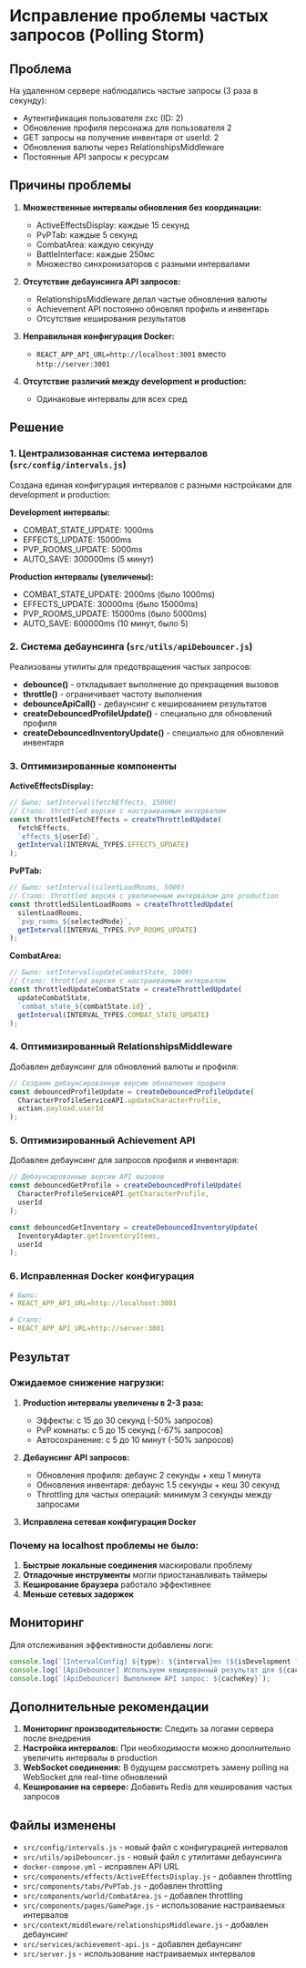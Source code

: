 # Исправление проблемы частых запросов (Polling Storm)

## Проблема

На удаленном сервере наблюдались частые запросы (3 раза в секунду):
- Аутентификация пользователя zxc (ID: 2)
- Обновление профиля персонажа для пользователя 2
- GET запросы на получение инвентаря от userId: 2
- Обновления валюты через RelationshipsMiddleware
- Постоянные API запросы к ресурсам

## Причины проблемы

1. **Множественные интервалы обновления без координации:**
   - ActiveEffectsDisplay: каждые 15 секунд
   - PvPTab: каждые 5 секунд
   - CombatArea: каждую секунду
   - BattleInterface: каждые 250мс
   - Множество синхронизаторов с разными интервалами

2. **Отсутствие дебаунсинга API запросов:**
   - RelationshipsMiddleware делал частые обновления валюты
   - Achievement API постоянно обновлял профиль и инвентарь
   - Отсутствие кеширования результатов

3. **Неправильная конфигурация Docker:**
   - `REACT_APP_API_URL=http://localhost:3001` вместо `http://server:3001`

4. **Отсутствие различий между development и production:**
   - Одинаковые интервалы для всех сред

## Решение

### 1. Централизованная система интервалов (`src/config/intervals.js`)

Создана единая конфигурация интервалов с разными настройками для development и production:

**Development интервалы:**
- COMBAT_STATE_UPDATE: 1000ms
- EFFECTS_UPDATE: 15000ms
- PVP_ROOMS_UPDATE: 5000ms
- AUTO_SAVE: 300000ms (5 минут)

**Production интервалы (увеличены):**
- COMBAT_STATE_UPDATE: 2000ms (было 1000ms)
- EFFECTS_UPDATE: 30000ms (было 15000ms)
- PVP_ROOMS_UPDATE: 15000ms (было 5000ms)
- AUTO_SAVE: 600000ms (10 минут, было 5)

### 2. Система дебаунсинга (`src/utils/apiDebouncer.js`)

Реализованы утилиты для предотвращения частых запросов:

- **debounce()** - откладывает выполнение до прекращения вызовов
- **throttle()** - ограничивает частоту выполнения
- **debounceApiCall()** - дебаунсинг с кешированием результатов
- **createDebouncedProfileUpdate()** - специально для обновлений профиля
- **createDebouncedInventoryUpdate()** - специально для обновлений инвентаря

### 3. Оптимизированные компоненты

**ActiveEffectsDisplay:**
```javascript
// Было: setInterval(fetchEffects, 15000)
// Стало: throttled версия с настраиваемым интервалом
const throttledFetchEffects = createThrottledUpdate(
  fetchEffects, 
  `effects_${userId}`, 
  getInterval(INTERVAL_TYPES.EFFECTS_UPDATE)
);
```

**PvPTab:**
```javascript
// Было: setInterval(silentLoadRooms, 5000)
// Стало: throttled версия с увеличенным интервалом для production
const throttledSilentLoadRooms = createThrottledUpdate(
  silentLoadRooms, 
  `pvp_rooms_${selectedMode}`, 
  getInterval(INTERVAL_TYPES.PVP_ROOMS_UPDATE)
);
```

**CombatArea:**
```javascript
// Было: setInterval(updateCombatState, 1000)
// Стало: throttled версия с настраиваемым интервалом
const throttledUpdateCombatState = createThrottledUpdate(
  updateCombatState,
  `combat_state_${combatState.id}`,
  getInterval(INTERVAL_TYPES.COMBAT_STATE_UPDATE)
);
```

### 4. Оптимизированный RelationshipsMiddleware

Добавлен дебаунсинг для обновлений валюты и профиля:

```javascript
// Создаем дебаунсированную версию обновления профиля
const debouncedProfileUpdate = createDebouncedProfileUpdate(
  CharacterProfileServiceAPI.updateCharacterProfile,
  action.payload.userId
);
```

### 5. Оптимизированный Achievement API

Добавлен дебаунсинг для запросов профиля и инвентаря:

```javascript
// Дебаунсированные версии API вызовов
const debouncedGetProfile = createDebouncedProfileUpdate(
  CharacterProfileServiceAPI.getCharacterProfile,
  userId
);

const debouncedGetInventory = createDebouncedInventoryUpdate(
  InventoryAdapter.getInventoryItems,
  userId
);
```

### 6. Исправленная Docker конфигурация

```yaml
# Было:
- REACT_APP_API_URL=http://localhost:3001

# Стало:
- REACT_APP_API_URL=http://server:3001
```

## Результат

### Ожидаемое снижение нагрузки:

1. **Production интервалы увеличены в 2-3 раза:**
   - Эффекты: с 15 до 30 секунд (-50% запросов)
   - PvP комнаты: с 5 до 15 секунд (-67% запросов)
   - Автосохранение: с 5 до 10 минут (-50% запросов)

2. **Дебаунсинг API запросов:**
   - Обновления профиля: дебаунс 2 секунды + кеш 1 минута
   - Обновления инвентаря: дебаунс 1.5 секунды + кеш 30 секунд
   - Throttling для частых операций: минимум 3 секунды между запросами

3. **Исправлена сетевая конфигурация Docker**

### Почему на localhost проблемы не было:

1. **Быстрые локальные соединения** маскировали проблему
2. **Отладочные инструменты** могли приостанавливать таймеры
3. **Кеширование браузера** работало эффективнее
4. **Меньше сетевых задержек**

## Мониторинг

Для отслеживания эффективности добавлены логи:

```javascript
console.log(`[IntervalConfig] ${type}: ${interval}ms (${isDevelopment ? 'development' : 'production'})`);
console.log(`[ApiDebouncer] Используем кешированный результат для ${cacheKey}`);
console.log(`[ApiDebouncer] Выполняем API запрос: ${cacheKey}`);
```

## Дополнительные рекомендации

1. **Мониторинг производительности:** Следить за логами сервера после внедрения
2. **Настройка интервалов:** При необходимости можно дополнительно увеличить интервалы в production
3. **WebSocket соединения:** В будущем рассмотреть замену polling на WebSocket для real-time обновлений
4. **Кеширование на сервере:** Добавить Redis для кеширования частых запросов

## Файлы изменены

- `src/config/intervals.js` - новый файл с конфигурацией интервалов
- `src/utils/apiDebouncer.js` - новый файл с утилитами дебаунсинга
- `docker-compose.yml` - исправлен API URL
- `src/components/effects/ActiveEffectsDisplay.js` - добавлен throttling
- `src/components/tabs/PvPTab.js` - добавлен throttling
- `src/components/world/CombatArea.js` - добавлен throttling
- `src/components/pages/GamePage.js` - использование настраиваемых интервалов
- `src/context/middleware/relationshipsMiddleware.js` - добавлен дебаунсинг
- `src/services/achievement-api.js` - добавлен дебаунсинг
- `src/server.js` - использование настраиваемых интервалов